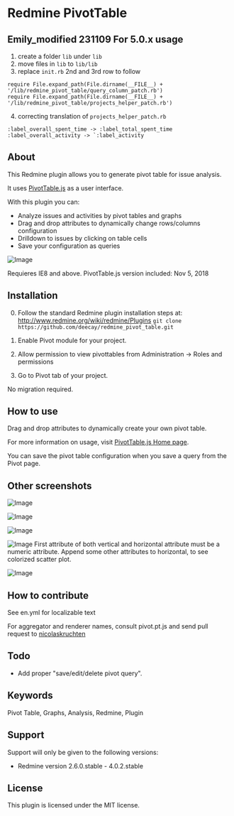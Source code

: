 # Redmine PivotTable

## Emily_modified 231109 For 5.0.x usage

1. create a folder `lib` under `lib`
2. move files in `lib` to `lib/lib`
3. replace `init.rb` 2nd and 3rd row to follow
```
require File.expand_path(File.dirname(__FILE__) + '/lib/redmine_pivot_table/query_column_patch.rb')
require File.expand_path(File.dirname(__FILE__) + '/lib/redmine_pivot_table/projects_helper_patch.rb')
```
4. correcting translation of `projects_helper_patch.rb` 
```
:label_overall_spent_time -> :label_total_spent_time
:label_overall_activity -> `:label_activity
```

## About

This Redmine plugin allows you to generate pivot table for issue analysis.

It uses [PivotTable.js](http://nicolas.kruchten.com/pivottable/examples/) as a user interface.

With this plugin you can:
* Analyze issues and activities by pivot tables and graphs
* Drag and drop attributes to dynamically change rows/columns configuration
* Drilldown to issues by clicking on table cells
* Save your configuration as queries

![Image](https://raw.github.com/wiki/deecay/redmine_pivot_table/images/table_simple.jpg)

Requieres IE8 and above.
PivotTable.js version included: Nov 5, 2018


## Installation

0. Follow the standard Redmine plugin installation steps at: http://www.redmine.org/wiki/redmine/Plugins
``git clone https://github.com/deecay/redmine_pivot_table.git``
1. Enable Pivot module for your project.

2. Allow permission to view pivottables from Administration -> Roles and permissions

3. Go to Pivot tab of your project.

No migration required.


## How to use

Drag and drop attributes to dynamically create your own pivot table.

For more information on usage, visit [PivotTable.js Home page](http://nicolas.kruchten.com/pivottable/examples/).

You can save the pivot table configuration when you save a query from the Pivot page.

## Other screenshots

![Image](https://raw.github.com/wiki/deecay/redmine_pivot_table/images/heatmap.jpg)

![Image](https://raw.github.com/wiki/deecay/redmine_pivot_table/images/line.jpg)

![Image](https://raw.github.com/wiki/deecay/redmine_pivot_table/images/bar.jpg)

![Image](https://raw.github.com/wiki/deecay/redmine_pivot_table/images/scatter.jpg)
First attribute of both vertical and horizontal attribute must be a numeric attribute. Append some other attributes to horizontal, to see colorized scatter plot.

![Image](https://raw.github.com/wiki/deecay/redmine_pivot_table/images/activity.jpg)

## How to contribute

See en.yml for localizable text

For aggregator and renderer names, consult pivot.pt.js and send pull request to [nicolaskruchten](https://github.com/nicolaskruchten/pivottable)

## Todo

* Add proper "save/edit/delete pivot query".


## Keywords

Pivot Table, Graphs, Analysis, Redmine, Plugin


## Support

Support will only be given to the following versions:

* Redmine version                2.6.0.stable - 4.0.2.stable


## License

This plugin is licensed under the MIT license.



